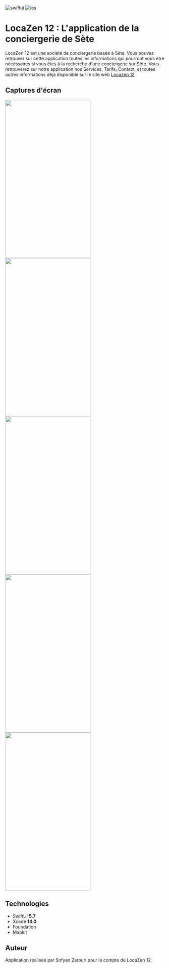 ![swiftui](https://user-images.githubusercontent.com/48012094/218324089-f6ebc4be-dccd-4977-8ba2-1d1cb266b2d9.svg)
![ios](https://user-images.githubusercontent.com/48012094/218324241-cf14f435-306f-47b2-8b0f-7b2793a00291.svg)

# LocaZen 12 : L'application de la conciergerie de Sète

LocaZen 12 est une société de conciergerie basée à Sète. 
Vous pouvez retrouver sur cette application toutes les informations qui pourront vous être nécéssaires si vous êtes à la recherche d'une conciergerie sur Sète.
Vous retrouverez sur notre application nos Services, Tarifs, Contact, et toutes autres informations déjà disponible sur le site web [Locazen 12](https://locazen-12.webself.net/accueil)

## Captures d'écran

<img src="https://user-images.githubusercontent.com/48012094/218322914-90b25a79-5467-4cdb-937c-9e8957e6d38e.png" width="270" height="500"><img src="https://user-images.githubusercontent.com/48012094/218323198-585187c4-6245-44b4-901d-67587476afd3.png" width="270" height="500"><img src="https://user-images.githubusercontent.com/48012094/218323178-717a473a-068e-4b43-bc25-8dd07a3dffaa.png" width="270" height="500">
<img src="https://user-images.githubusercontent.com/48012094/218323182-a3953062-cff8-4696-a7c6-a8ee50b88edd.png" width="270" height="500">
<img src="https://user-images.githubusercontent.com/48012094/218323184-d509a9b1-21bc-491b-8371-cd414aafa322.png" width="270" height="500">

## Technologies
- SwiftUI **5.7**
- Xcode **14.0**
- Foundation
- Mapkit


## Auteur

Application réalisée par Sofyan Zarouri pour le compte de LocaZen 12
